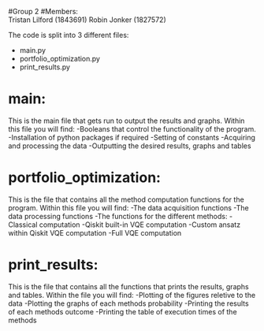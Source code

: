 #Group 2
#Members:   
            Tristan Lilford (1843691)
            Robin Jonker (1827572)

The code is split into 3 different files:
- main.py
- portfolio_optimization.py
- print_results.py

# main:
This is the main file that gets run to output the results and graphs.
Within this file you will find:
    -Booleans that control the functionality of the program.
    -Installation of python packages if required
    -Setting of constants
    -Acquiring and processing the data
    -Outputting the desired results, graphs and tables

# portfolio_optimization:
This is the file that contains all the method computation functions for the program.
Within this file you will find:
    -The data acquisition functions
    -The data processing functions
    -The functions for the different methods:
        -Classical computation
        -Qiskit built-in VQE computation
        -Custom ansatz within Qiskit VQE computation
        -Full VQE computation

# print_results:
This is the file that contains all the functions that prints the results, graphs and tables.
Within the file you will find:
    -Plotting of the figures reletive to the data
    -Plotting the graphs of each methods probability
    -Printing the results of each methods outcome
    -Printing the table of execution times of the methods
